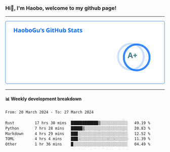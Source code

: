 <!--<h2 align="center"> Hi👋, I'm Haobo, welcome to my github page! </h2>-->
### Hi👋, I'm Haobo, welcome to my github page!
-------

<img href="https://github.com/HaoboGu" src="assets/stats.svg" alt="github stats" /> 

-------

#### 📊 **Weekly development breakdown**
<!--START_SECTION:waka-->

```txt
From: 20 March 2024 - To: 27 March 2024

Rust         17 hrs 38 mins  ████████████▒░░░░░░░░░░░░   49.19 %
Python       7 hrs 28 mins   █████▒░░░░░░░░░░░░░░░░░░░   20.83 %
Markdown     4 hrs 29 mins   ███░░░░░░░░░░░░░░░░░░░░░░   12.52 %
TOML         4 hrs 4 mins    ███░░░░░░░░░░░░░░░░░░░░░░   11.39 %
Other        1 hr 36 mins    █░░░░░░░░░░░░░░░░░░░░░░░░   04.49 %
```

<!--END_SECTION:waka-->
<!--
backup url: https://github-readme-status-dusky-ten.vercel.app/api?username=HaoboGu&count_private=true&show_icons=true&theme=transparent&border_color=2f80ed
-->
<!--
**HaoboGu/HaoboGu** is a ✨ _special_ ✨ repository because its `README.md` (this file) appears on your GitHub profile.

Here are some ideas to get you started:

- 🔭 I’m currently working on AI-assisted programming tools
- 🌱 I’m currently learning ...
- 👯 I’m looking to collaborate on ...
- 🤔 I’m looking for help with ...
- 💬 Ask me about ...
- 📫 How to reach me: ...
- 😄 Pronouns: ...
- ⚡ Fun fact: ...
-->
